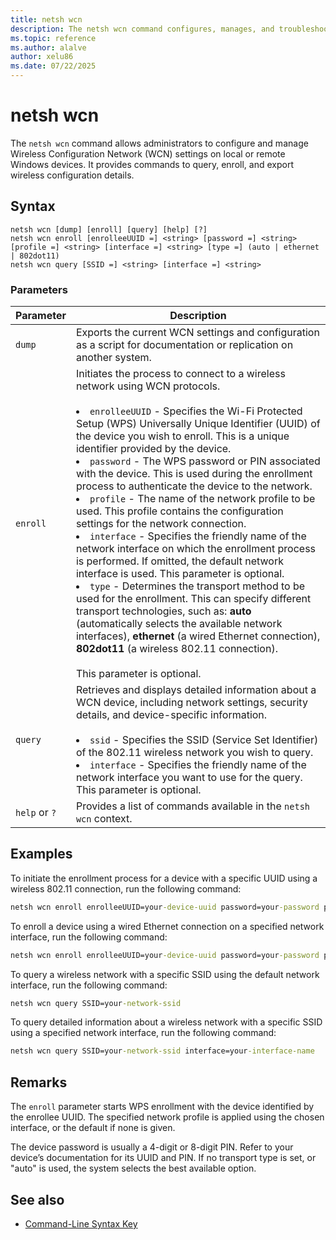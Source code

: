```yaml
---
title: netsh wcn
description: The netsh wcn command configures, manages, and troubleshoots Wireless Configuration Network (WCN) settings on Windows devices.
ms.topic: reference
ms.author: alalve
author: xelu86
ms.date: 07/22/2025
---
```


# netsh wcn

The `netsh wcn` command allows administrators to configure and manage Wireless Configuration Network (WCN) settings on local or remote Windows devices. It provides commands to query, enroll, and export wireless configuration details.

## Syntax

```
netsh wcn [dump] [enroll] [query] [help] [?]
netsh wcn enroll [enrolleeUUID =] <string> [password =] <string> [profile =] <string> [interface =] <string> [type =] (auto | ethernet | 802dot11)
netsh wcn query [SSID =] <string> [interface =] <string>
```

### Parameters

| Parameter | Description |
|--|--|
| `dump` | Exports the current WCN settings and configuration as a script for documentation or replication on another system. |
| `enroll` | Initiates the process to connect to a wireless network using WCN protocols. <br><br><li> `enrolleeUUID` - Specifies the Wi-Fi Protected Setup (WPS) Universally Unique Identifier (UUID) of the device you wish to enroll. This is a unique identifier provided by the device. <li> `password` - The WPS password or PIN associated with the device. This is used during the enrollment process to authenticate the device to the network. <li> `profile` - The name of the network profile to be used. This profile contains the configuration settings for the network connection. <li> `interface` - Specifies the friendly name of the network interface on which the enrollment process is performed. If omitted, the default network interface is used. This parameter is optional. <li> `type` - Determines the transport method to be used for the enrollment. This can specify different transport technologies, such as: **auto** (automatically selects the available network interfaces), **ethernet** (a wired Ethernet connection), **802dot11** (a wireless 802.11 connection). <br><br> This parameter is optional. </li> |
| `query` | Retrieves and displays detailed information about a WCN device, including network settings, security details, and device-specific information. <br><br><li> `ssid` - Specifies the SSID (Service Set Identifier) of the 802.11 wireless network you wish to query. <li> `interface` - Specifies the friendly name of the network interface you want to use for the query. This parameter is optional. </li> |
| `help` or `?` | Provides a list of commands available in the `netsh wcn` context. |

## Examples

To initiate the enrollment process for a device with a specific UUID using a wireless 802.11 connection, run the following command:

```cmd
netsh wcn enroll enrolleeUUID=your-device-uuid password=your-password profile=your-ssid type=802dot11
```

To enroll a device using a wired Ethernet connection on a specified network interface, run the following command:

```cmd
netsh wcn enroll enrolleeUUID=your-device-uuid password=your-password profile=your-ssid interface=your-interface-name type=ethernet
```

To query a wireless network with a specific SSID using the default network interface, run the following command:

```cmd
netsh wcn query SSID=your-network-ssid
```

To query detailed information about a wireless network with a specific SSID using a specified network interface, run the following command:

```cmd
netsh wcn query SSID=your-network-ssid interface=your-interface-name
```

## Remarks

The `enroll` parameter starts WPS enrollment with the device identified by the enrollee UUID. The specified network profile is applied using the chosen interface, or the default if none is given.

The device password is usually a 4-digit or 8-digit PIN. Refer to your device’s documentation for its UUID and PIN. If no transport type is set, or "auto" is used, the system selects the best available option.

## See also

- [Command-Line Syntax Key](command-line-syntax-key.md)

